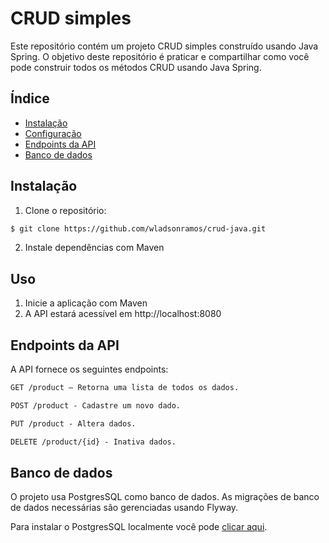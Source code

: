 # CRUD simples
Este repositório contém um projeto CRUD simples construído usando Java Spring. O objetivo deste repositório é praticar e compartilhar como você pode construir todos os métodos CRUD usando Java Spring.

## Índice

- [Instalação](#instalação)
- [Configuração](#configuração)
- [Endpoints da API](#endpoints-da-api)
- [Banco de dados](#banco-de-dados)

## Instalação

1. Clone o repositório:

```bash
$ git clone https://github.com/wladsonramos/crud-java.git
```

2. Instale dependências com Maven

## Uso

1. Inicie a aplicação com Maven
2. A API estará acessível em http://localhost:8080


## Endpoints da API
A API fornece os seguintes endpoints:

```markdown
GET /product – Retorna uma lista de todos os dados.

POST /product - Cadastre um novo dado.

PUT /product - Altera dados.

DELETE /product/{id} - Inativa dados.
```

## Banco de dados
O projeto usa PostgresSQL como banco de dados. As migrações de banco de dados necessárias são gerenciadas usando Flyway.

Para instalar o PostgresSQL localmente você pode [clicar aqui](https://www.postgresql.org/download/).
